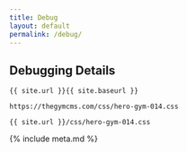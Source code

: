 ```yaml
---
title: Debug
layout: default
permalink: /debug/
---
```


## Debugging Details

`{{ site.url }}{{ site.baseurl }}`


`https://thegymcms.com/css/hero-gym-014.css`


`{{ site.url }}/css/hero-gym-014.css`


{% include meta.md %}
